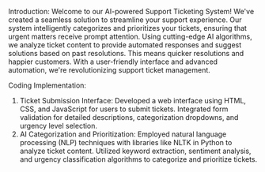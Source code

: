 Introduction:
Welcome to our AI-powered Support Ticketing System! We've created a seamless solution to streamline your support experience.
Our system intelligently categorizes and prioritizes your tickets, ensuring that urgent matters receive prompt attention. Using cutting-edge AI algorithms, we analyze ticket content to provide automated responses and suggest solutions based on past resolutions. This means quicker resolutions and happier customers. 
With a user-friendly interface and advanced automation, we're revolutionizing support ticket management.

Coding Implementation:

1. Ticket Submission Interface: Developed a web interface using HTML, CSS, and JavaScript for users to submit tickets. Integrated form validation for detailed descriptions, categorization dropdowns, and urgency level selection.
2. AI Categorization and Prioritization: Employed natural language processing (NLP) techniques with libraries like NLTK in Python to analyze ticket content. Utilized keyword extraction, sentiment analysis, and urgency classification algorithms to categorize and prioritize tickets.
